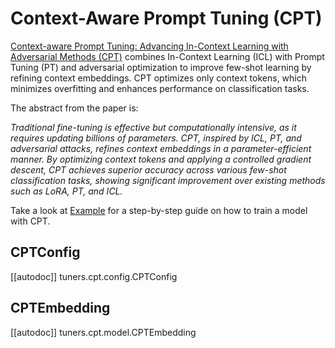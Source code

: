 <!-- Copyright 2024 The HuggingFace Team. All rights reserved.

Licensed under the Apache License, Version 2.0 (the "License"); you may not use this file except in compliance with
the License. You may obtain a copy of the License at

http://www.apache.org/licenses/LICENSE-2.0


⚠️ Note that this file is in Markdown but contains specific syntax for our doc-builder (similar to MDX) that may not be
rendered properly in your Markdown viewer.
-->

# Context-Aware Prompt Tuning (CPT)

[Context-aware Prompt Tuning: Advancing In-Context Learning with Adversarial Methods (CPT)](https://huggingface.co/papers/2410.17222) combines In-Context Learning (ICL) with Prompt Tuning (PT) and adversarial optimization to improve few-shot learning by refining context embeddings. CPT optimizes only context tokens, which minimizes overfitting and enhances performance on classification tasks.

The abstract from the paper is:

*Traditional fine-tuning is effective but computationally intensive, as it requires updating billions of parameters. CPT, inspired by ICL, PT, and adversarial attacks, refines context embeddings in a parameter-efficient manner. By optimizing context tokens and applying a controlled gradient descent, CPT achieves superior accuracy across various few-shot classification tasks, showing significant improvement over existing methods such as LoRA, PT, and ICL.*

Take a look at [Example](https://github.com/huggingface/peft/blob/main/examples/cpt_finetuning/README.md) for a step-by-step guide on how to train a model with CPT.
  

## CPTConfig

[[autodoc]] tuners.cpt.config.CPTConfig

## CPTEmbedding

[[autodoc]] tuners.cpt.model.CPTEmbedding


